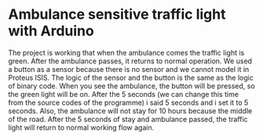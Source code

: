 # Ambulance sensitive traffic light with Arduino
The project is working that when the ambulance comes the traffic light is green. After the ambulance passes, it returns to normal operation. We used a button as a sensor because there is no sensor and we cannot model it in Proteus ISIS. The logic of the sensor and the button is the same as the logic of binary code. When you see the ambulance, the button will be pressed, so the green light will be on. After the 5 seconds (we can change this time from the source codes of the programme) i said 5 seconds and i set it to 5 seconds. Also, the ambulance will not stay for 10 hours because the middle of the road. After the 5 seconds of stay and ambulance passed, the traffic light will return to normal working flow again.
